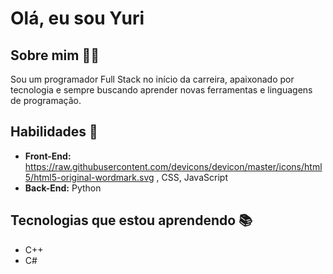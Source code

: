 # Olá, eu sou Yuri

## Sobre mim 🙋‍♂️
Sou um programador Full Stack no início da carreira, apaixonado por tecnologia e sempre buscando aprender novas ferramentas e linguagens de programação.

## Habilidades 🌟
- **Front-End:** https://raw.githubusercontent.com/devicons/devicon/master/icons/html5/html5-original-wordmark.svg , CSS, JavaScript
- **Back-End:** Python

## Tecnologias que estou aprendendo 📚
- C++
- C#
